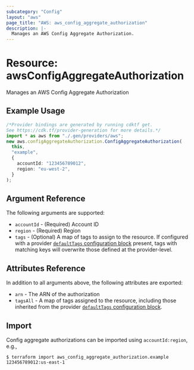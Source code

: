 ```yaml
---
subcategory: "Config"
layout: "aws"
page_title: "AWS: aws_config_aggregate_authorization"
description: |-
  Manages an AWS Config Aggregate Authorization.
---
```


# Resource: awsConfigAggregateAuthorization

Manages an AWS Config Aggregate Authorization

## Example Usage

```typescript
/*Provider bindings are generated by running cdktf get.
See https://cdk.tf/provider-generation for more details.*/
import * as aws from "./.gen/providers/aws";
new aws.configAggregateAuthorization.ConfigAggregateAuthorization(
  this,
  "example",
  {
    accountId: "123456789012",
    region: "eu-west-2",
  }
);

```

## Argument Reference

The following arguments are supported:

* `accountId` - (Required) Account ID
* `region` - (Required) Region
* `tags` - (Optional) A map of tags to assign to the resource. If configured with a provider [`defaultTags` configuration block](https://registry.terraform.io/providers/hashicorp/aws/latest/docs#default_tags-configuration-block) present, tags with matching keys will overwrite those defined at the provider-level.

## Attributes Reference

In addition to all arguments above, the following attributes are exported:

* `arn` - The ARN of the authorization
* `tagsAll` - A map of tags assigned to the resource, including those inherited from the provider [`defaultTags` configuration block](https://registry.terraform.io/providers/hashicorp/aws/latest/docs#default_tags-configuration-block).

## Import

Config aggregate authorizations can be imported using `accountId:region`, e.g.,

```console
$ terraform import aws_config_aggregate_authorization.example 123456789012:us-east-1
```
